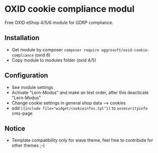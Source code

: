 # OXID cookie compliance modul

Free OXID eShop 4/5/6 module for GDRP compliance.

## Installation
- Get module by composer `composer require aggrosoft/oxid-cookie-compliance` (oxid 6)
- Copy module to modules folder (oxid 4/5)

## Configuration
- See module settings
- Activate "Lern-Modus" and make an test order, after this deacticate "Lern-Modus"
- Change cookie settings in general shop data --> cookies
- add `[{include file="widget/cookieinfos.tpl"}]` to `oxsecurityinfo` cms-page

## Notice
- Template compatibility only for wave theme, feel free to contribute for other themes ;-)
